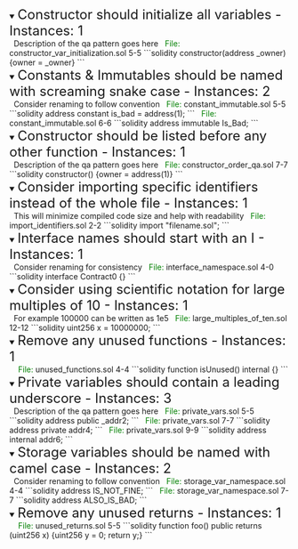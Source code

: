 
 <details open> 
 <summary> 
 <font size="5"> Constructor should initialize all variables - Instances: 1 </font>
 </summary> 
 &nbsp; Description of the qa pattern goes here 
&nbsp; 
 <span style="color: green;">File: </span> constructor_var_initialization.sol 5-5 
 ```solidity 
 constructor(address _owner) {owner = _owner} 
 ``` 
 </details>

 <details open> 
 <summary> 
 <font size="5"> Constants & Immutables should be named with screaming snake case - Instances: 2 </font>
 </summary> 
 &nbsp; Consider renaming to follow convention 
&nbsp; 
 <span style="color: green;">File: </span> constant_immutable.sol 5-5 
 ```solidity 
 address constant is_bad = address(1); 
 ```
 &nbsp;
 <span style="color: green;">File: </span> constant_immutable.sol 6-6 
 ```solidity 
 address immutable Is_Bad; 
 ``` 
 </details>

 <details open> 
 <summary> 
 <font size="5"> Constructor should be listed before any other function - Instances: 1 </font>
 </summary> 
 &nbsp; Description of the qa pattern goes here 
&nbsp; 
 <span style="color: green;">File: </span> constructor_order_qa.sol 7-7 
 ```solidity 
 constructor() {owner = address(1)} 
 ``` 
 </details>

 <details open> 
 <summary> 
 <font size="5"> Consider importing specific identifiers instead of the whole file - Instances: 1 </font>
 </summary> 
 &nbsp; This will minimize compiled code size and help with readability 
&nbsp; 
 <span style="color: green;">File: </span> import_identifiers.sol 2-2 
 ```solidity 
 import "filename.sol"; 
 ``` 
 </details>

 <details open> 
 <summary> 
 <font size="5"> Interface names should start with an I - Instances: 1 </font>
 </summary> 
 &nbsp; Consider renaming for consistency 
&nbsp; 
 <span style="color: green;">File: </span> interface_namespace.sol 4-0 
 ```solidity 
 interface Contract0 {} 
 ``` 
 </details>

 <details open> 
 <summary> 
 <font size="5"> Consider using scientific notation for large multiples of 10 - Instances: 1 </font>
 </summary> 
 &nbsp; For example 100000 can be written as 1e5 
&nbsp; 
 <span style="color: green;">File: </span> large_multiples_of_ten.sol 12-12 
 ```solidity 
 uint256 x = 10000000; 
 ``` 
 </details>

 <details open> 
 <summary> 
 <font size="5"> Remove any unused functions - Instances: 1 </font>
 </summary> 
 &nbsp;  
&nbsp; 
 <span style="color: green;">File: </span> unused_functions.sol 4-4 
 ```solidity 
 function isUnused() internal {} 
 ``` 
 </details>

 <details open> 
 <summary> 
 <font size="5"> Private variables should contain a leading underscore - Instances: 3 </font>
 </summary> 
 &nbsp; Description of the qa pattern goes here 
&nbsp; 
 <span style="color: green;">File: </span> private_vars.sol 5-5 
 ```solidity 
 address public _addr2; 
 ```
 &nbsp;
 <span style="color: green;">File: </span> private_vars.sol 7-7 
 ```solidity 
 address private addr4; 
 ```
 &nbsp;
 <span style="color: green;">File: </span> private_vars.sol 9-9 
 ```solidity 
 address internal addr6; 
 ``` 
 </details>

 <details open> 
 <summary> 
 <font size="5"> Storage variables should be named with camel case - Instances: 2 </font>
 </summary> 
 &nbsp; Consider renaming to follow convention 
&nbsp; 
 <span style="color: green;">File: </span> storage_var_namespace.sol 4-4 
 ```solidity 
 address IS_NOT_FINE; 
 ```
 &nbsp;
 <span style="color: green;">File: </span> storage_var_namespace.sol 7-7 
 ```solidity 
 address ALSO_IS_BAD; 
 ``` 
 </details>

 <details open> 
 <summary> 
 <font size="5"> Remove any unused returns - Instances: 1 </font>
 </summary> 
 &nbsp;  
&nbsp; 
 <span style="color: green;">File: </span> unused_returns.sol 5-5 
 ```solidity 
 function foo() public returns (uint256 x) {uint256 y = 0; return y;} 
 ``` 
 </details>
